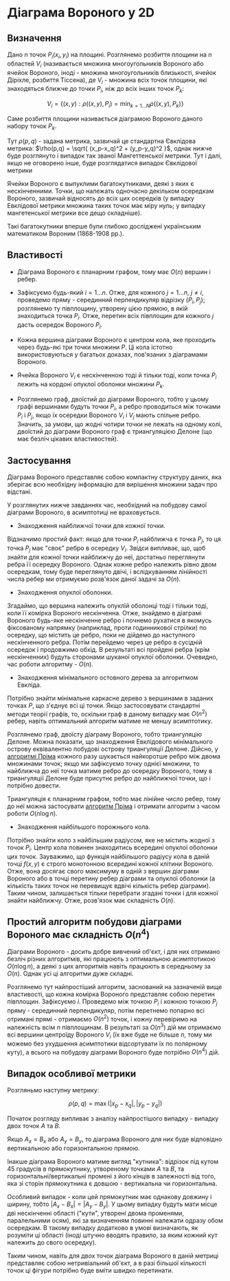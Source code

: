 # Діаграма Вороного у 2D

## Визначення

Дано $n$ точок $P_i(x_i,y_i)$ на площині. Розглянемо розбиття площини на $n$ областей $V_i$ (називається множина многоугольників Вороного або ячейок Вороного, іноді - множина многоугольників близькості, ячейок Діріхле, розбиття Тіссена), де $V_i$ - множина всіх точок площини, які знаходяться ближче до точки $P_i$, ніж до всіх інших точок $P_k$:

$$
V_i = \{ (x,y): \rho ((x,y), P_i) = \min_{ k = 1 \ldots N } \rho ((x,y), P_k) \}
$$

Саме розбиття площини називається діаграмою Вороного даного набору точок $P_k$.

Тут $\rho(p,q)$ - задана метрика, зазвичай це стандартна Євклідова метрика: $\rho(p,q) = \sqrt{ (x_p-x_q)^2 + (y_p-y_q)^2 }$, однак нижче буде розглянуто і випадок так званої Мангеттенської метрики. Тут і далі, якщо не оговорено інше, буде розглядатися випадок Євклідової метрики

Ячейки Вороного є выпуклими багатокутниками, деякі з яких є нескінченними. Точки, що належать одночасно декільком осередкам Вороного, зазвичай відносять до всіх цих осередків (у випадку Евклідової метрики множина таких точок має міру нуль; у випадку мангетенської метрики все дещо складніше).

Такі багатокутники вперше були глибоко досліджені українським математиком Вороним (1868-1908 рр.).

## Властивості

* Діаграма Вороного є планарним графом, тому має $O(n)$ вершин і ребер.

* Зафіксуємо будь-який $i=1 \ldots n$. Отже, для кожного $j=1 \ldots n$, $j \ne i$, проведемо пряму - серединний перпендикуляр відрізку $(P_i,P_j)$; розглянемо ту півплощину, утворену цією прямою, в якій знаходиться точка $P_i$. Отже, перетин всіх півплощин для кожного $j$ дасть осередок Вороного $P_i$.

* Кожна вершина діаграми Вороного є центром кола, яке проходить через будь-які три точки множини $P$. Ці кола істотно використовуються у багатьох доказах, пов'язаних з діаграмами Вороного.

* Ячейка Вороного $V_i$ є нескінченною тоді й тільки тоді, коли точка $P_i$ лежить на кордоні опуклої оболонки множини $P_k$.

* Розглянемо граф, двоїстий до діаграми Вороного, тобто у цьому графі вершинами будуть точки $P_i$, а ребро проводиться між точками $P_i$ і $P_j$, якщо їх осередки Вороного $V_i$ і $V_j$ мають спільне ребро. Значить, за умови, що жодні чотири точки не лежать на одному колі, двоїстий до діаграми Вороного граф є триангуляцією Делоне (що має безліч цікавих властивостей).

## Застосування

Діаграма Вороного представляє собою компактну структуру даних, яка зберігає всю необхідну інформацію для вирішення множини задач про відстані.

У розглянутих нижче завданнях час, необхідний на побудову самої діаграми Вороного, в асимптотиці не враховується.

* Знаходження найближчої точки для кожної точки.

Відзначимо простий факт: якщо для точки $P_i$ найближча є точка $P_j$, то ця точка $P_j$ має "своє" ребро в осередку $V_i$. Звідси випливає, що, щоб знайти для кожної точки найближчу до неї, достатньо переглянути ребра її осередку Вороного. Однак кожне ребро належить рівно двом осередкам, тому буде переглянуто двічі, і вслідкуванням лінійності числа ребер ми отримуємо розв'язок даної задачі за $O(n)$.

* Знаходження опуклої оболонки.

Згадаймо, що вершина належить опуклій оболонці тоді і тільки тоді, коли її комірка Вороного нескінченна. Отже, знайдемо в діаграмі Вороного будь-яке нескінченне ребро і почнемо рухатися в якомусь фіксованому напрямку (наприклад, проти годинникової стрілки) по осередку, що містить це ребро, поки не дійдемо до наступного нескінченного ребра. Потім перейдемо через це ребро в сусідній осередок і продовжимо обхід. В результаті всі пройдені ребра (крім нескінченних) будуть сторонами шуканої опуклої оболонки. Очевидно, час роботи алгоритму - $O(n)$.

* Знаходження мінімального остовного дерева за алгоритмом Евкліда.

Потрібно знайти мінімальне каркасне дерево з вершинами в заданих точках $P$, що з'єднує всі ці точки. Якщо застосовувати стандартні методи теорії графів, то, оскільки граф в даному випадку має $O(n^2)$ ребер, навіть оптимальний алгоритм матиме не меншу асимптотику.

Розглянемо граф, двоїсту діаграму Вороного, тобто триангуляцію Делоне. Можна показати, що знаходження Евклідового мінімального острову еквівалентно побудові острову триангуляції Делоне. Дійсно, у [алгоритмі Пріма](mst_prim) кожного разу шукається найкоротше ребро між двома множинами точок; якщо ми зафіксуємо точку однієї множини, то найближча до неї точка матиме ребро до осередку Вороного, тому в триангуляції Делоне буде присутнє ребро до найближчої точки, що і потрібно довести.

Триангуляція є планарним графом, тобто має лінійне число ребер, тому до неї можна застосувати [алгоритм Пріма](mst_prim) і отримати алгоритм з часом роботи $O(n \log n)$.

* Знаходження найбільшого порожнього кола.

Потрібно знайти коло з найбільшим радіусом, яке не містить жодної з точок $P_i$. Центр кола повинен знаходитись всередині опуклої оболонки цих точок. Зауважимо, що функція найбільшого радіусу кола в даній точці $f(x,y)$ є строго монотонною всередині кожної клітини Вороного. Отже, вона досягає свого максимуму в одній з вершин діаграми Вороного або в точці перетину ребер діаграми та опуклої оболонки (а кількість таких точок не перевищує вдвічі кількість ребер діаграми). Таким чином, залишається тільки перебрати згадані точки і для кожної знайти найближчу. Отже, розв'язок має складність $O(n)$.

## Простий алгоритм побудови діаграми Вороного має складність $O(n^4)$

Діаграми Вороного - досить добре вивчений об'єкт, і для них отримано безліч різних алгоритмів, які працюють з оптимальною асимптотикою $O(n \log n)$, а деякі з цих алгоритмів навіть працюють в середньому за $O(n)$. Однак усі ці алгоритми дуже складні.

Розглянемо тут найпростіший алгоритм, заснований на зазначеній вище властивості, що кожна комірка Вороного представляє собою перетин півплощин. Зафіксуємо $i$. Проведемо між точкою $P_i$ і кожною точкою $P_j$ пряму - серединний перпендикуляр, потім перетнемо попарно всі отримані прямі - отримаємо $O(n^2)$ точок, і кожну перевіримо на належність всім $n$ півплощинам. В результаті за $O(n^3)$ дій ми отримаємо всі вершини центроїду Вороного $V_i$ (їх вже буде не більше $n$, тому ми можемо без ухудшення асимптотики відсортувати їх по полярному куту), а всього на побудову діаграми Вороного буде потрібно $O(n^4)$ дій.

## Випадок особливої метрики

Розгляньмо наступну метрику:

$$
\rho(p,q) = \max (|x_p-x_q|, |y_p-y_q|)
$$

Початок розгляду випливає з аналізу найпростішого випадку - випадку двох точок $A$ та $B$.

Якщо $A_x=B_x$ або $A_y=B_y$, то діаграма Вороного для них буде відповідно вертикальною або горизонтальною прямою.

Інакше діаграма Вороного матиме вигляд "кутника": відрізок під кутом $45$ градусів в прямокутнику, утвореному точками $A$ та $B$, та горизонтальні/вертикальні промені з його кінців в залежності від того, яка зі сторін прямокутника є довшою - вертикальна чи горизонтальна. 

Особливий випадок - коли цей прямокутник має однакову довжину і ширину, тобто $|A_x-B_x| = |A_y-B_y|$. У цьому випадку будуть мати місце дві нескінченні області ("кути", утворені двома променями, паралельними осям), які за визначенням повинні належати одразу обом осередкам. В такому випадку додатково в умові визначають, як розуміти ці області (іноді штучно вводять правило, за яким кожний кут належить до свого осередку).

Таким чином, навіть для двох точок діаграма Вороного в даній метриці представляє собою нетривіальний об'єкт, а в разі більшої кількості точок ці фігури потрібно буде вміти швидко перетинати.